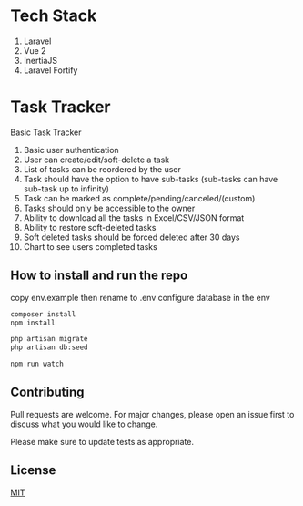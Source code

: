 # Tech Stack

1. Laravel
2. Vue 2
3. InertiaJS
4. Laravel Fortify

# Task Tracker

Basic Task Tracker

1. Basic user authentication
2. User can create/edit/soft-delete a task
3. List of tasks can be reordered by the user
4. Task should have the option to have sub-tasks (sub-tasks can have sub-task up to infinity)
5. Task can be marked as complete/pending/canceled/(custom)
6. Tasks should only be accessible to the owner
7. Ability to download all the tasks in Excel/CSV/JSON format
8. Ability to restore soft-deleted tasks
9. Soft deleted tasks should be forced deleted after 30 days
10. Chart to see users completed tasks

## How to install and run the repo

copy env.example then rename to .env
configure database in the env

```bash
composer install
npm install

php artisan migrate
php artisan db:seed

npm run watch
```

## Contributing
Pull requests are welcome. For major changes, please open an issue first to discuss what you would like to change.

Please make sure to update tests as appropriate.

## License
[MIT](https://choosealicense.com/licenses/mit/)
